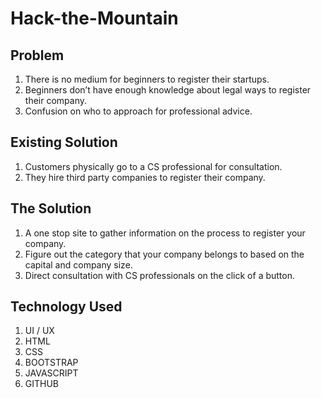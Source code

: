 # Hack-the-Mountain

## Problem 
1. There is no medium for beginners to register their startups.
2. Beginners don’t have enough knowledge about legal ways to register their company.
3. Confusion on who to approach  for professional advice.

## Existing Solution
1. Customers physically go to a CS professional for consultation.
2. They hire third party companies to register their company.

## The Solution
1. A one stop site to gather information on the process to register your company.
2. Figure out the category that your company belongs to based on the capital and company size.
3. Direct consultation with CS professionals on the click of a button.

## Technology Used
1. UI / UX
2. HTML
3. CSS
4. BOOTSTRAP
5. JAVASCRIPT
6. GITHUB


